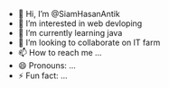 - 👋 Hi, I’m @SiamHasanAntik
- 👀 I’m interested in web devloping
- 🌱 I’m currently learning java
- 💞️ I’m looking to collaborate on IT farm
- 📫 How to reach me ...
- 😄 Pronouns: ...
- ⚡ Fun fact: ...

<!---
SiamHasanAntik/SiamHasanAntik is a ✨ special ✨ repository because its `README.md` (this file) appears on your GitHub profile.
You can click the Preview link to take a look at your changes.
--->
